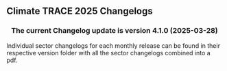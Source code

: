 ## Climate TRACE 2025 Changelogs

<h3 align="center">The current Changelog update is version 4.1.0 (2025-03-28)</h3>

Individual sector changelogs for each monthly release can be found in their respective version folder with all the sector changelogs combined into a pdf.
